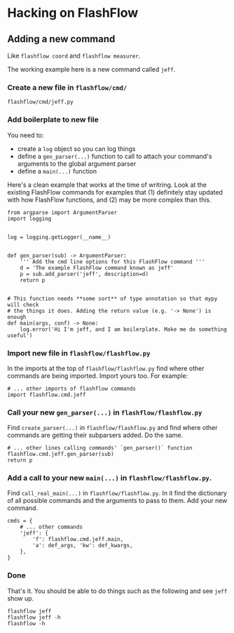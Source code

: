 # Hacking on FlashFlow

## Adding a new command

Like `flashflow coord` and `flashflow measurer`.

The working example here is a new command called `jeff`.

### Create a new file in `flashflow/cmd/`

`flashflow/cmd/jeff.py`

### Add boilerplate to new file

You need to:

- create a `log` object so you can log things
- define a `gen_parser(...)` function to call to attach your command's
  arguments to the global argument parser
- define a `main(...)` function

Here's a clean example that works at the time of writring.  Look at the
existing FlashFlow commands for examples that (1) definitely stay updated with
how FlashFlow functions, and (2) may be more complex than this.

    from argparse import ArgumentParser
    import logging
    
    
    log = logging.getLogger(__name__)
    
    
    def gen_parser(sub) -> ArgumentParser:
        ''' Add the cmd line options for this FlashFlow command '''
        d = 'The example FlashFlow command known as jeff'
        p = sub.add_parser('jeff', description=d)
        return p
    
    
    # This function needs **some sort** of type annotation so that mypy will check
    # the things it does. Adding the return value (e.g. '-> None') is enough
    def main(args, conf) -> None:
        log.error('Hi I'm jeff, and I am boilerplate. Make me do something useful')


### Import new file in `flashflow/flashflow.py`

In the imports at the top of `flashflow/flashflow.py` find where other commands
are being imported. Import yours too. For example:

    # ... other imports of flashflow commands
    import flashflow.cmd.jeff

### Call your new `gen_parser(...)` in `flashflow/flashflow.py`

Find `create_parser(...)` in `flashflow/flashflow.py` and find where other
commands are getting their subparsers added. Do the same.

    # ... other lines calling commands' `gen_parser()` function
    flashflow.cmd.jeff.gen_parser(sub)
    return p

### Add a call to your new `main(...)` in `flashflow/flashflow.py`.

Find `call_real_main(...)` in `flashflow/flashflow.py`. In it find the
dictionary of all possible commands and the arguments to pass to them. Add your
new command.

    cmds = {
        # ... other commands
        'jeff': {
            'f': flashflow.cmd.jeff.main,
            'a': def_args, 'kw': def_kwargs,
        },
    }

### Done

That's it. You should be able to do things such as the following and see `jeff`
show up.

    flashflow jeff
    flashflow jeff -h
    flashflow -h
